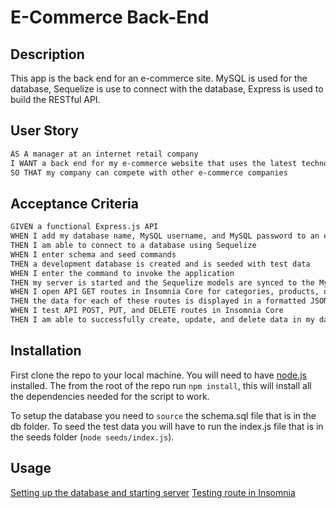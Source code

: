 # E-Commerce Back-End

## Description

This app is the back end for an e-commerce site. MySQL is used for the database, Sequelize is use to connect with the database, Express is used to build the RESTful API.

## User Story
```md
AS A manager at an internet retail company
I WANT a back end for my e-commerce website that uses the latest technologies
SO THAT my company can compete with other e-commerce companies
```

## Acceptance Criteria

```md
GIVEN a functional Express.js API
WHEN I add my database name, MySQL username, and MySQL password to an environment variable file
THEN I am able to connect to a database using Sequelize
WHEN I enter schema and seed commands
THEN a development database is created and is seeded with test data
WHEN I enter the command to invoke the application
THEN my server is started and the Sequelize models are synced to the MySQL database
WHEN I open API GET routes in Insomnia Core for categories, products, or tags
THEN the data for each of these routes is displayed in a formatted JSON
WHEN I test API POST, PUT, and DELETE routes in Insomnia Core
THEN I am able to successfully create, update, and delete data in my database
```

## Installation

First clone the repo to your local machine. You will need to have [node.js](https://nodejs.org/en/) installed. The from the root of the repo run ```npm install```, this will install all the dependencies needed for the script to work.

To setup the database you need to ```source``` the schema.sql file that is in the db folder. To seed the test data you will have to run the index.js file that is in the seeds folder (```node seeds/index.js```).

## Usage
[Setting up the database and starting server](https://drive.google.com/file/d/1BJquYZbkARur3Ski5YpkO13eWKzlNIH2/view)
[Testing route in Insomnia](https://drive.google.com/file/d/1gR2CB8wqGfx7QzRIR4f8ldF3Srv3AHDR/view)